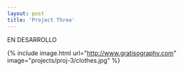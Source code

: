 ```yaml
---
layout: post
title: 'Project Three'
---
```


EN DESARROLLO

{% include image.html url="http://www.gratisography.com" image="projects/proj-3/clothes.jpg" %}
